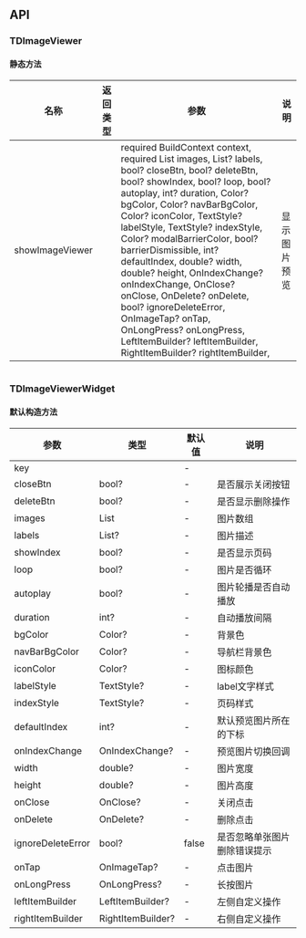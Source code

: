 ## API
### TDImageViewer

#### 静态方法

| 名称 | 返回类型 | 参数 | 说明 |
| --- | --- | --- | --- |
| showImageViewer |  |   required BuildContext context,  required List<dynamic> images,  List<String>? labels,  bool? closeBtn,  bool? deleteBtn,  bool? showIndex,  bool? loop,  bool? autoplay,  int? duration,  Color? bgColor,  Color? navBarBgColor,  Color? iconColor,  TextStyle? labelStyle,  TextStyle? indexStyle,  Color? modalBarrierColor,  bool? barrierDismissible,  int? defaultIndex,  double? width,  double? height,  OnIndexChange? onIndexChange,  OnClose? onClose,  OnDelete? onDelete,  bool? ignoreDeleteError,  OnImageTap? onTap,  OnLongPress? onLongPress,  LeftItemBuilder? leftItemBuilder,  RightItemBuilder? rightItemBuilder, | 显示图片预览 |

```
```
 ### TDImageViewerWidget
#### 默认构造方法

| 参数 | 类型 | 默认值 | 说明 |
| --- | --- | --- | --- |
| key |  | - |  |
| closeBtn | bool? | - | 是否展示关闭按钮 |
| deleteBtn | bool? | - | 是否显示删除操作 |
| images | List<dynamic> | - | 图片数组 |
| labels | List<String>? | - | 图片描述 |
| showIndex | bool? | - | 是否显示页码 |
| loop | bool? | - | 图片是否循环 |
| autoplay | bool? | - | 图片轮播是否自动播放 |
| duration | int? | - | 自动播放间隔 |
| bgColor | Color? | - | 背景色 |
| navBarBgColor | Color? | - | 导航栏背景色 |
| iconColor | Color? | - | 图标颜色 |
| labelStyle | TextStyle? | - | label文字样式 |
| indexStyle | TextStyle? | - | 页码样式 |
| defaultIndex | int? | - | 默认预览图片所在的下标 |
| onIndexChange | OnIndexChange? | - | 预览图片切换回调 |
| width | double? | - | 图片宽度 |
| height | double? | - | 图片高度 |
| onClose | OnClose? | - | 关闭点击 |
| onDelete | OnDelete? | - | 删除点击 |
| ignoreDeleteError | bool? | false | 是否忽略单张图片删除错误提示 |
| onTap | OnImageTap? | - | 点击图片 |
| onLongPress | OnLongPress? | - | 长按图片 |
| leftItemBuilder | LeftItemBuilder? | - | 左侧自定义操作 |
| rightItemBuilder | RightItemBuilder? | - | 右侧自定义操作 |
